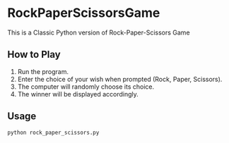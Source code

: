 # RockPaperScissorsGame
This is a Classic Python version of Rock-Paper-Scissors Game
## How to Play

1. Run the program.
2. Enter the choice of your wish when prompted (Rock, Paper, Scissors).
3. The computer will randomly choose its choice.
4. The winner will be displayed accordingly.

## Usage

```python
python rock_paper_scissors.py
